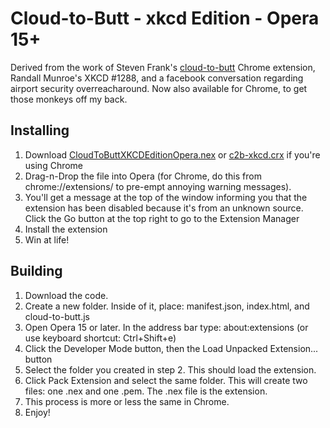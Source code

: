 # Cloud-to-Butt - xkcd Edition - Opera 15+

Derived from the work of Steven Frank's [cloud-to-butt](https://github.com/panicsteve/cloud-to-butt) Chrome extension, Randall Munroe's XKCD #1288, and a facebook conversation regarding airport security overreacharound. Now also available for Chrome, to get those monkeys off my back.


## Installing

1. Download [CloudToButtXKCDEditionOpera.nex](https://github.com/woodsj/cloud-to-butt-xkcd-opera15/releases/download/3.14159/cloud-to-butt-xkcd-edition-opera15.nex) or [c2b-xkcd.crx](https://github.com/woodsj/cloud-to-butt-xkcd-opera15/releases/download/3.14159/c2b-xkcd.crx) if you're using Chrome
2. Drag-n-Drop the file into Opera (for Chrome, do this from chrome://extensions/ to pre-empt annoying warning messages).
3. You'll get a message at the top of the window informing you that the extension has been disabled because it's from an unknown source. Click the Go button at the top right to go to the Extension Manager
4. Install the extension
5. Win at life!


## Building

1. Download the code.
2. Create a new folder. Inside of it, place: manifest.json, index.html, and cloud-to-butt.js
3. Open Opera 15 or later. In the address bar type: about:extensions (or use keyboard shortcut: Ctrl+Shift+e)
4. Click the Developer Mode button, then the Load Unpacked Extension... button
5. Select the folder you created in step 2. This should load the extension.
6. Click Pack Extension and select the same folder. This will create two files: one .nex and one .pem. The .nex file is the extension.
7. This process is more or less the same in Chrome.
8. Enjoy!

